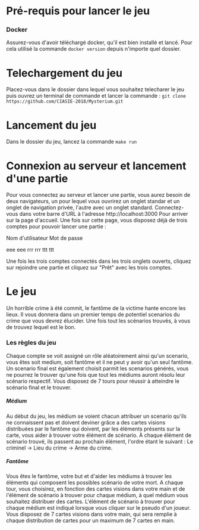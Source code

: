 # Pré-requis pour lancer le jeu

### Docker
Assurez-vous d'avoir téléchargé docker, qu'il est bien installé et lancé. Pour cela utilisé la commande ```docker version``` depuis n'importe quel dossier.

# Telechargement du jeu
Placez-vous dans le dossier dans lequel vous souhaitez telecharer le jeu puis ouvrez un terminal de commande et lancer la commande : ```git clone https://github.com/CIASIE-2018/Mysterium.git```

# Lancement du jeu
Dans le dossier du jeu, lancez la commande ```make run```

# Connexion au serveur et lancement d'une partie
Pour vous connectez au serveur et lancer une partie, vous aurez besoin de deux navigateurs, un pour lequel vous ouvrirez un onglet standar et un onglet de navigation privée, l'autre avec un onglet standard.
Connectez-vous dans votre barre d'URL à l'adresse http://localhost:3000 Pour arriver sur la page d'accueil.
Une fois sur cette page, vous disposez déjà de trois comptes pour pouvoir lancer une partie :

Nom d'utilisateur    Mot de passe

eee                  eee
rrr                  rrr
ttt                  ttt


Une fois les trois comptes connectés dans les trois onglets ouverts, cliquez sur rejoindre une partie et cliquez sur "Prêt" avec les trois comptes.

# Le jeu

Un horrible crime à été commit, le fantôme de la victime hante encore les lieux. Il vous donnera dans un premier temps de potentiel scenarios du crime que vous devrez élucider. Une fois tout les scénarios trouvés, à vous de trouvez lequel est le bon.

### Les règles du jeu

Chaque compte se voit assigné un rôle aléatoirement ainsi qu'un scenario, vous êtes soit medium, soit fantôme et il ne peut y avoir qu'un seul fantôme. Un scenario final est également choisit parmit les scenarios générés, vous ne pourrez le trouver qu'une fois que tout les médiums auront résolu leur scénario respectif. Vous disposez de 7 tours pour réussir à atteindre le scénario final et le trouver.

##### Médium
Au début du jeu, les médium se voient chacun attribuer un scenario qu'ils ne connaissent pas et doivent deviner grâce a des cartes visions distribuées par le fantôme qui doivent, par les éléments présents sur la carte, vous aider à trouver votre élément de scénario. À chaque élément de scénario trouvé, ils passent au prochain élément, l'ordre étant le suivant : Le criminel -> Lieu du crime -> Arme du crime.

##### Fantôme
Vous êtes le fantôme, votre but et d'aider les médiums à trouver les éléments qui composent les possibles scénario de votre mort. A chaque tour, vous choisirez, en fonction des cartes visions dans votre main et de l'élément de scénario à trouver pour chaque médium, à quel médium vous souhaitez distribuer des cartes. L'élément de scénario à trouver pour chaque médium est indiqué lorsque vous cliquer sur le pseudo d'un joueur.
Vous disposez de 7 cartes visions dans votre main, qui sera remplie à chaque distribution de cartes pour un maximum de 7 cartes en main. 
